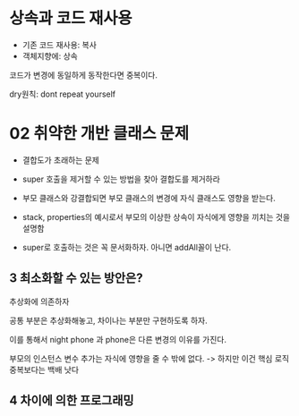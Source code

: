 # 상속과 코드 재사용
- 기존 코드 재사용: 복사
- 객체지향에: 상속

코드가 변경에 동일하게 동작한다면 중복이다.

dry원칙: dont repeat yourself

# 02 취약한 개반 클래스 문제
- 결합도가 초래하는 문제
- super 호출을 제거할 수 있는 방법을 찾아 결합도를 제거하라 
- 부모 클래스와 강결합되면 부모 클래스의 변경에 자식 클래스도 영향을 받는다. 
- stack, properties의 예시로서 부모의 이상한 상속이 자식에게 영향을 끼치는 것을 설명함

- super로 호출하는 것은 꼭 문서화하자. 아니면 addAll꼴이 난다.

## 3 최소화할 수 있는 방안은?
추상화에 의존하자

공통 부분은 추상화해놓고, 차이나는 부분만 구현하도록 하자. 

이를 통해서 night phone 과 phone은 다른 변경의 이유를 가진다. 

부모의 인스턴스 변수 추가는 자식에 영향을 줄 수 밖에 없다. -> 하지만 이건 핵심 로직 중복보다는 백배 낫다

## 4 차이에 의한 프로그래밍



